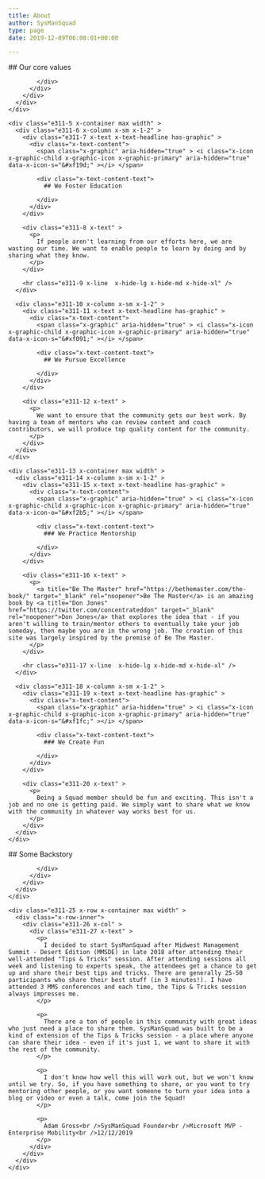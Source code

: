 ```yaml
---
title: About
author: SysManSquad
type: page
date: 2019-12-09T06:00:01+00:00

---
```

<div id="cs-content" class="cs-content"  >
  <div class="e311-1 x-section" >
    <div class="e311-2 x-container max width" >
      <div class="e311-3 x-column x-sm x-1-1" >
        <div class="e311-4 x-text x-text-headline" >
          <div class="x-text-content">
            <div class="x-text-content-text">
              ## Our core values
              
            </div>
          </div>
        </div>
      </div>
    </div>
    
    <div class="e311-5 x-container max width" >
      <div class="e311-6 x-column x-sm x-1-2" >
        <div class="e311-7 x-text x-text-headline has-graphic" >
          <div class="x-text-content">
            <span class="x-graphic" aria-hidden="true" > <i class="x-icon x-graphic-child x-graphic-icon x-graphic-primary" aria-hidden="true" data-x-icon-s="&#xf19d;" ></i> </span> 
            
            <div class="x-text-content-text">
              ## We Foster Education
              
            </div>
          </div>
        </div>
        
        <div class="e311-8 x-text" >
          <p>
            If people aren't learning from our efforts here, we are wasting our time. We want to enable people to learn by doing and by sharing what they know.
          </p>
        </div>
        
        <hr class="e311-9 x-line  x-hide-lg x-hide-md x-hide-xl" />
      </div>
      
      <div class="e311-10 x-column x-sm x-1-2" >
        <div class="e311-11 x-text x-text-headline has-graphic" >
          <div class="x-text-content">
            <span class="x-graphic" aria-hidden="true" > <i class="x-icon x-graphic-child x-graphic-icon x-graphic-primary" aria-hidden="true" data-x-icon-s="&#xf091;" ></i> </span> 
            
            <div class="x-text-content-text">
              ## We Pursue Excellence
              
            </div>
          </div>
        </div>
        
        <div class="e311-12 x-text" >
          <p>
            We want to ensure that the community gets our best work. By having a team of mentors who can review content and coach contributors, we will produce top quality content for the community.
          </p>
        </div>
      </div>
    </div>
    
    <div class="e311-13 x-container max width" >
      <div class="e311-14 x-column x-sm x-1-2" >
        <div class="e311-15 x-text x-text-headline has-graphic" >
          <div class="x-text-content">
            <span class="x-graphic" aria-hidden="true" > <i class="x-icon x-graphic-child x-graphic-icon x-graphic-primary" aria-hidden="true" data-x-icon-o="&#xf2b5;" ></i> </span> 
            
            <div class="x-text-content-text">
              ### We Practice Mentorship
              
            </div>
          </div>
        </div>
        
        <div class="e311-16 x-text" >
          <p>
            <a title="Be The Master" href="https://bethemaster.com/the-book/" target="_blank" rel="noopener">Be The Master</a> is an amazing book by <a title="Don Jones" href="https://twitter.com/concentrateddon" target="_blank" rel="noopener">Don Jones</a> that explores the idea that - if you aren't willing to train/mentor others to eventually take your job someday, then maybe you are in the wrong job. The creation of this site was largely inspired by the premise of Be The Master.
          </p>
        </div>
        
        <hr class="e311-17 x-line  x-hide-lg x-hide-md x-hide-xl" />
      </div>
      
      <div class="e311-18 x-column x-sm x-1-2" >
        <div class="e311-19 x-text x-text-headline has-graphic" >
          <div class="x-text-content">
            <span class="x-graphic" aria-hidden="true" > <i class="x-icon x-graphic-child x-graphic-icon x-graphic-primary" aria-hidden="true" data-x-icon-s="&#xf1fc;" ></i> </span> 
            
            <div class="x-text-content-text">
              ### We Create Fun
              
            </div>
          </div>
        </div>
        
        <div class="e311-20 x-text" >
          <p>
            Being a Squad member should be fun and exciting. This isn't a job and no one is getting paid. We simply want to share what we know with the community in whatever way works best for us.
          </p>
        </div>
      </div>
    </div>
  </div>
  
  <div class="e311-21 x-section" >
    <div class="e311-22 x-container max width" >
      <div class="e311-23 x-column x-sm x-1-1" >
        <div class="e311-24 x-text x-text-headline" >
          <div class="x-text-content">
            <div class="x-text-content-text">
              ## Some Backstory
              
            </div>
          </div>
        </div>
      </div>
    </div>
    
    <div class="e311-25 x-row x-container max width" >
      <div class="x-row-inner">
        <div class="e311-26 x-col" >
          <div class="e311-27 x-text" >
            <p>
              I decided to start SysManSquad after Midwest Management Summit - Desert Edition (MMSDE) in late 2018 after attending their well-attended "Tips & Tricks" session. After attending sessions all week and listening to experts speak, the attendees get a chance to get up and share their best tips and tricks. There are generally 25-50 participants who share their best stuff (in 3 minutes!). I have attended 3 MMS conferences and each time, the Tips & Tricks session always impresses me.
            </p>
            
            <p>
              There are a ton of people in this community with great ideas who just need a place to share them. SysManSquad was built to be a kind of extension of the Tips & Tricks session - a place where anyone can share their idea - even if it's just 1, we want to share it with the rest of the community.
            </p>
            
            <p>
              I don't know how well this will work out, but we won't know until we try. So, if you have something to share, or you want to try mentoring other people, or you want someone to turn your idea into a blog or video or even a talk, come join the Squad!
            </p>
            
            <p>
              Adam Gross<br />SysManSquad Founder<br />Microsoft MVP - Enterprise Mobility<br />12/12/2019
            </p>
          </div>
        </div>
      </div>
    </div>
  </div>
</div>